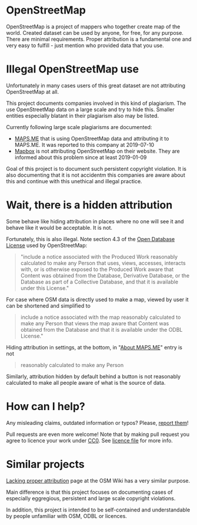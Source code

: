 # OpenStreetMap

OpenStreetMap is a project of mappers who together create map of the world. Created dataset can be used by anyone, for free, for any purpose. There are minimal requirements. Proper attribution is a fundamental one and very easy to fulfill - just mention who provided data that you use.

# Illegal OpenStreetMap use

Unfortunately in many cases users of this great dataset are not attributing OpenStreetMap at all.

This project documents companies involved in this kind of plagiarism. The use OpenStreetMap data on a large scale and try to hide this. Smaller entities especially blatant in their plagiarism also may be listed.

Currently following large scale plagiarisms are documented:

- [MAPS.ME](MAPS.ME/MAPS.ME.md) that is using OpenStreetMap data and attributing it to MAPS.ME. It was reported to this company at 2019-07-10
- [Mapbox](Mapbox/Mapbox.md) is not attributing OpenStreetMap on their website. They are informed about this problem since at least 2019-01-09

Goal of this project is to document such persistent copyright violation. It is also documenting that it is not accidentm this companies are aware about this and continue with this unethical and illegal practice.

# Wait, there is a hidden attribution

Some behave like hiding attribution in places where no one will see it and behave like it would be acceptable. It is not.

Fortunately, this is also illegal. Note section 4.3 of the [Open Database License](https://www.opendatacommons.org/licenses/odbl/1.0/) used by OpenStreetMap:

> "include
> a notice associated with the Produced Work reasonably calculated to
> make any Person that uses, views, accesses, interacts with, or is
> otherwise exposed to the Produced Work aware that Content was
> obtained from the Database, Derivative Database, or the Database as
> part of a Collective Database, and that it is available under this
> License."

For case where OSM data is directly used to make a map, viewed by user it can be shortened and simplified to

> include a notice associated with the map reasonably calculated to
> make any Person that views the map aware that Content was
> obtained from the Database and that it is available under the
> ODBL License."

Hiding attribution in settings, at the bottom, in "[About MAPS.ME](MAPS.ME/MAPS.ME.md)" entry is not

> reasonably calculated to make any Person

Similarly, attribution hidden by default behind a button is not reasonably calculated to make all people aware of what is the source of data.

# How can I help?

Any misleading claims, outdated information or typos? Please, [report them](https://github.com/matkoniecz/illegal-use-of-OpenStreetMap/issues)!

Pull requests are even more welcome! Note that by making pull request you agree to licence your work under [CC0](https://creativecommons.org/publicdomain/zero/1.0/). See [licence file](LICENCE.md) for more info.

# Similar projects

[Lacking proper attribution](https://wiki.openstreetmap.org/wiki/Lacking_proper_attribution) page at the OSM Wiki has a very similar purpose.

Main difference is that this project focuses on documenting cases of especially eggregious, persistent and large scale copyright violations.

In addition, this project is intended to be self-contained and understandable by people unfamiliar with OSM, ODBL or licences.

